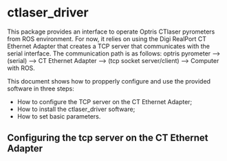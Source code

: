 # ctlaser_driver

This package provides an interface to operate Optris CTlaser pyrometers from ROS environment.
For now, it relies on using the Digi RealPort CT Ethernet Adapter that creates a TCP server that communicates with the serial interface.
The communication path is as follows:
optris pyrometer --> (serial) --> CT Ethernet Adapter --> (tcp socket server/client) --> Computer with ROS.

This document shows how to propperly configure and use the provided software in three steps:
- How to configure the TCP server on the CT Ethernet Adapter;
- How to install the ctlaser_driver software;
- How to set basic parameters.

## Configuring the tcp server on the CT Ethernet Adapter

